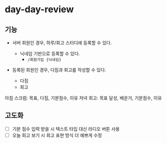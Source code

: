# day-day-review

## 기능

- 서버 회원인 경우, 하루/회고 스터디에 등록할 수 있다.
  - 닉네임 기반으로 등록할 수 있다.
    - `/회원가입 {닉네임}`

- 등록된 회원인 경우, 다짐과 회고를 작성할 수 있다.
  - 다짐
  - 회고

아침 스크럼: 목표, 다짐, 기분점수, 이유
저녁 회고: 목표 달성, 배운거, 기분점수, 이유

## 고도화

- [ ] 기분 점수 입력 받을 시 텍스트 타입 대신 라디오 버튼 사용
- [ ] 오늘 회고 보기 시 회고 표현 방식 더 예쁘게 수정 

